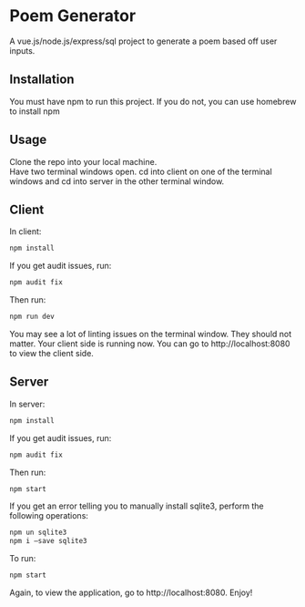 # Poem Generator

A vue.js/node.js/express/sql project to generate a poem based off user inputs.

## Installation

You must have npm to run this project.  If you do not, you can use homebrew to install npm


## Usage
Clone the repo into your local machine.  
Have two terminal windows open. cd into client on one of the terminal windows and cd into server in the other terminal window. 


## Client
In client:
```bash
npm install
```

If you get audit issues, run:
```bash
npm audit fix
```

Then run:
```bash
npm run dev
```
You may see a lot of linting issues on the terminal window.  They should not matter. 
Your client side is running now.  You can go to http://localhost:8080 to view the client side.

## Server
In server:
```bash
npm install
```

If you get audit issues, run:
```bash
npm audit fix
```

Then run:
```bash
npm start
```

If you get an error telling you to manually install sqlite3, perform the following operations:

```bash
npm un sqlite3
npm i —save sqlite3
```

To run:
```bash
npm start
```

Again, to view the application, go to http://localhost:8080. Enjoy!
